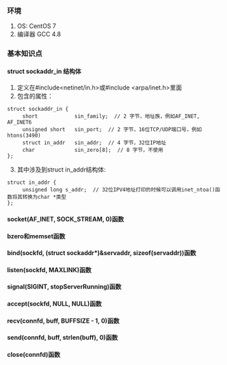 ### 环境

1. OS: CentOS 7
2. 编译器 GCC 4.8 

### 基本知识点
#### struct sockaddr_in 结构体
1. 定义在#include<netinet/in.h>或#include <arpa/inet.h>里面
2. 包含的属性：
```
struct sockaddr_in {
     short            sin_family;  // 2 字节，地址族，例如AF_INET, AF_INET6
     unsigned short   sin_port;  // 2 字节，16位TCP/UDP端口号，例如htons(3490)
     struct in_addr   sin_addr;  // 4 字节，32位IP地址
     char             sin_zero[8];  // 8 字节，不使用
};
```
3. 其中涉及到struct in_addr结构体:
```
struct in_addr {
     unsigned long s_addr;  // 32位IPV4地址打印的时候可以调用inet_ntoa()函数将其转换为char *类型
};
```
#### socket(AF_INET, SOCK_STREAM, 0)函数
#### bzero和memset函数
#### bind(sockfd, (struct sockaddr*)&servaddr, sizeof(servaddr))函数
#### listen(sockfd, MAXLINK)函数
#### signal(SIGINT, stopServerRunning)函数
#### accept(sockfd, NULL, NULL)函数
#### recv(connfd, buff, BUFFSIZE - 1, 0)函数
#### send(connfd, buff, strlen(buff), 0)函数
#### close(connfd)函数
